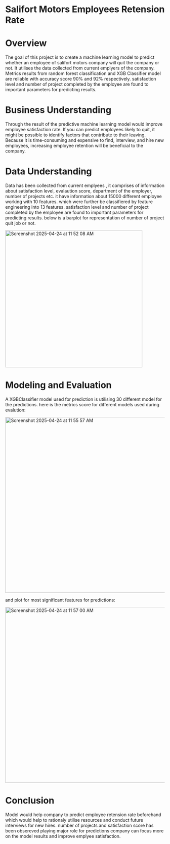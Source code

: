# Salifort Motors Employees Retension Rate

# Overview

The goal of this project is to create a machine learning model to predict whether an employee of salifort motors company will quit the company or not. It utilises the data collected from current emplyers of the company. Metrics results from random forest classification and XGB Classifier model are reliable with accuracy score 90% and 92% respectively. satisfaction level and number of project completed by the employee are found to important parameters for predicting results.

# Business Understanding

Through the result of the predictive machine learning model would improve employee satisfaction rate. If you can predict employees likely to quit, it might be possible to identify factors that contribute to their leaving. Because it is time-consuming and expensive to find, interview, and hire new employees, increasing employee retention will be beneficial to the company.

# Data Understanding

Data has been collected from current emplyees , it comprises of information about satisfaction level, evalaution score, department of the employer, number of projects etc. it have information about 15000 different employee working with 10 features. which were further be classifiered by feature engineering into 13 features. satisfaction level and number of project completed by the employee are found to important parameters for predicting results. below is a barplot for representation of number of project quit job or not.

<img width="433" alt="Screenshot 2025-04-24 at 11 52 08 AM" src="https://github.com/user-attachments/assets/074561f0-d7d8-49e1-94e9-9994682a54cc" />

# Modeling and Evaluation

A XGBClassifier model used for prediction is utilising 30 different model for the predictions. here is the metrics score for different models used during evalution:

<img width="555" alt="Screenshot 2025-04-24 at 11 55 57 AM" src="https://github.com/user-attachments/assets/19f9dd6e-fc4a-46a5-b276-2bfb34589c8c" />

and plot for most significant features for predictions:

<img width="555" alt="Screenshot 2025-04-24 at 11 57 00 AM" src="https://github.com/user-attachments/assets/711f1731-8db5-4dff-9a0a-f742a58c66d5" />

# Conclusion

Model would help company to predict employee retension rate beforehand which would help to rationaly utilise resources and conduct future interviews for new hires. number of projects and satisfaction score has been obsereved playing major role for predictions company can focus more on the model results and improve emplyee satisfaction.



